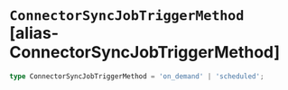 # `ConnectorSyncJobTriggerMethod` [alias-ConnectorSyncJobTriggerMethod]
```typescript
type ConnectorSyncJobTriggerMethod = 'on_demand' | 'scheduled';
```
